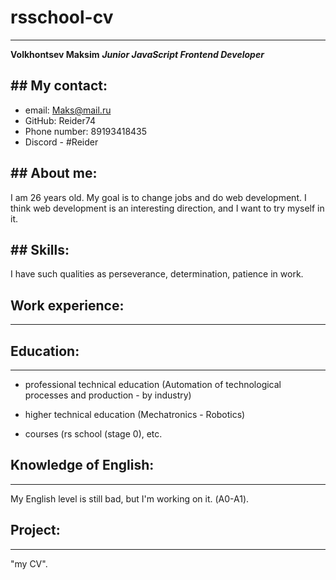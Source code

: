 # rsschool-cv
--- 

**Volkhontsev Maksim**
***Junior JavaScript Frontend Developer***

 **## My contact:**
---
- email: Maks@mail.ru
- GitHub: Reider74
- Phone number: 89193418435
- Discord - #Reider

**## About me:**
---
 <p>I am 26 years old. My goal is to change jobs and do web development.  I think web development is an interesting direction, and I want to try myself in it. </p>

**## Skills:**
---
I have such qualities as perseverance, determination, patience in work. 

## Work experience: 
--- 


## Education: 
---
* professional technical education (Automation of technological processes and production - by industry)

* higher technical education (Mechatronics - Robotics)

* courses (rs school (stage 0), etc.

## Knowledge of English:
---
My English level is still bad, but I'm working on it. (А0-А1).

## Project:
---
 "my CV".